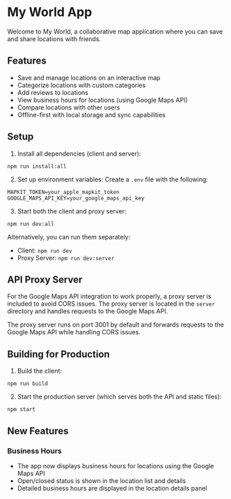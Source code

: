 # My World App

Welcome to My World, a collaborative map application where you can save and share locations with friends.

## Features

- Save and manage locations on an interactive map
- Categorize locations with custom categories
- Add reviews to locations
- View business hours for locations (using Google Maps API)
- Compare locations with other users
- Offline-first with local storage and sync capabilities

## Setup

1. Install all dependencies (client and server):
```
npm run install:all
```

2. Set up environment variables:
Create a `.env` file with the following:
```
MAPKIT_TOKEN=your_apple_mapkit_token
GOOGLE_MAPS_API_KEY=your_google_maps_api_key
```

3. Start both the client and proxy server:
```
npm run dev:all
```

Alternatively, you can run them separately:
- Client: `npm run dev`
- Proxy Server: `npm run dev:server`

## API Proxy Server

For the Google Maps API integration to work properly, a proxy server is included to avoid CORS issues. The proxy server is located in the `server` directory and handles requests to the Google Maps API.

The proxy server runs on port 3001 by default and forwards requests to the Google Maps API while handling CORS issues.

## Building for Production

1. Build the client:
```
npm run build
```

2. Start the production server (which serves both the API and static files):
```
npm start
```

## New Features

### Business Hours
- The app now displays business hours for locations using the Google Maps API
- Open/closed status is shown in the location list and details
- Detailed business hours are displayed in the location details panel
